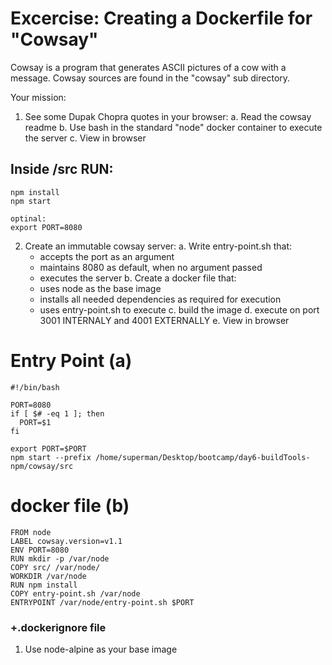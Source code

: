 Excercise: Creating a Dockerfile for "Cowsay"
=============================================
Cowsay is a program that generates ASCII pictures of a cow with a message.
Cowsay sources are found in the "cowsay" sub directory.

Your mission:
1. See some Dupak Chopra quotes in your browser:
   a. Read the cowsay readme
   b. Use bash in the standard "node" docker container to execute the server
   c. View in browser


## Inside /src RUN:
```
npm install
npm start

optinal:
export PORT=8080
```

2. Create an immutable cowsay server:
   a. Write entry-point.sh that:
      - accepts the port as an argument
      - maintains 8080 as default, when no argument passed
      - executes the server
   b. Create a docker file that:
      - uses node as the base image
      - installs all needed dependencies as required for execution
      - uses entry-point.sh to execute
   c. build the image
   d. execute on port 3001 INTERNALY and 4001 EXTERNALLY
   e. View in browser

# Entry Point (a)
```
#!/bin/bash

PORT=8080
if [ $# -eq 1 ]; then
  PORT=$1 
fi

export PORT=$PORT
npm start --prefix /home/superman/Desktop/bootcamp/day6-buildTools-npm/cowsay/src
```
# docker file (b)
```
FROM node
LABEL cowsay.version=v1.1
ENV PORT=8080
RUN mkdir -p /var/node
COPY src/ /var/node/
WORKDIR /var/node
RUN npm install
COPY entry-point.sh /var/node
ENTRYPOINT /var/node/entry-point.sh $PORT
```
  ### +.dockerignore file
  

1. Use node-alpine as your base image